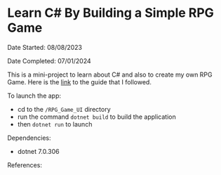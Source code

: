 # Learn C# By Building a Simple RPG Game

Date Started: 08/08/2023

Date Completed: 07/01/2024

This is a mini-project to learn about C# and also to create my own RPG Game. Here is the [link](https://soscsrpg.com/) to the guide that I followed.

To launch the app:

- cd to the `/RPG_Game_UI` directory
- run the command `dotnet build` to build the application
- then `dotnet run` to launch

Dependencies:

- dotnet 7.0.306

References:

<!-- - [BeautifulSoup4 API](https://www.crummy.com/software/BeautifulSoup/bs4/doc/) -->
